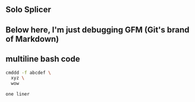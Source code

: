 ## Solo Splicer

## Below here, I'm just debugging GFM (Git's brand of Markdown)


## multiline bash code
```bash
cmddd -f abcdef \
  xyz \
  wow
```

`one liner`

